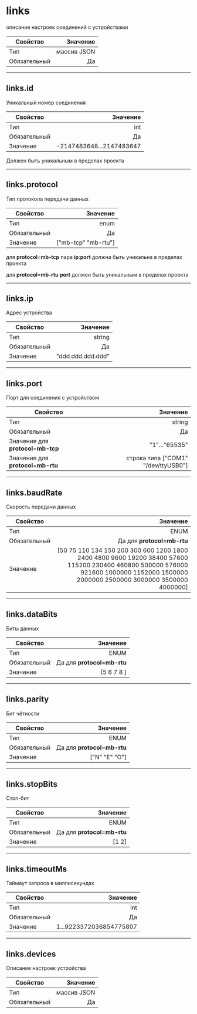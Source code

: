 
# **links**

описание настроек соединений с устройствами

|Свойство|Значение|
|----|---:|
|Тип|массив JSON|
|Обязательный|Да|

----

## **links**.**id**

Уникальный номер соединения

|Свойство|Значение|
|----|---:|
|Тип|int|
|Обязательный|Да|
|Значение|-2147483648...2147483647|

Должен быть уникальным в пределах проекта

----

## **links**.**protocol**

Тип протокола передачи данных

|Свойство|Значение|
|----|---:|
|Тип|enum|
|Обязательный|Да|
|Значение|["mb-tcp" "mb-rtu"]|

для  **protocol**=**mb-tcp** пара **ip**:**port** должна быть уникальна
в пределах проекта

для  **protocol**=**mb-rtu** **port** должен быть уникальным
в пределах проекта

----

## **links**.**ip**

Адрес устройства

|Свойство|Значение|
|----|---:|
|Тип|string|
|Обязательный|Да|
|Значение|"ddd.ddd.ddd.ddd"|

----

## **links**.**port**

Порт для соединения с устройством

|Свойство|Значение|
|----|---:|
|Тип|string|
|Обязательный|Да|
|Значение для **protocol**=**mb-tcp**|"1"..."65535"|
|Значение для **protocol**=**mb-rtu**|строка типа ["COM1" "/dev/ttyUSB0"]|

----

## **links**.**baudRate**

Скорость передачи данных

|Свойство|Значение|
|----|---:|
|Тип|ENUM|
|Обязательный|Да для  **protocol**=**mb-rtu**|
|Значение|[50 75 110 134 150 200 300 600 1200 1800 2400 4800 9600 19200 38400 57600 115200 230400 460800 500000 576000 921600 1000000 1152000 1500000 2000000 2500000 3000000 3500000 4000000]|

----

## **links**.**dataBits**

Биты данных

|Свойство|Значение|
|----|---:|
|Тип|ENUM|
|Обязательный|Да для  **protocol**=**mb-rtu**|
|Значение|[5 6 7 8 ]|

----

## **links**.**parity**  

Бит чётности

|Свойство|Значение|
|----|---:|
|Тип|ENUM|
|Обязательный|Да для  **protocol**=**mb-rtu**|
|Значение|["N" "E" "O"]|

----

## **links**.**stopBits**  

Стоп-бит

|Свойство|Значение|
|----|---:|
|Тип|ENUM|
|Обязательный|Да для  **protocol**=**mb-rtu**|
|Значение|[1 2]|

----

## **links**.**timeoutMs**  

Таймаут запроса в миллисекундах

|Свойство|Значение|
|----|---:|
|Тип|int|
|Обязательный|Да|
|Значение|1...9223372036854775807|

----

## **links**.**devices**  

Описание настроек устройства

|Свойство|Значение|
|----|---:|
|Тип|массив JSON|
|Обязательный|Да|

